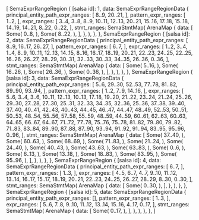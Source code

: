 [
    SemaExprRangeRegion {
        [salsa id]: 1,
        data: SemaExprRangeRegionData {
            principal_entity_path_expr_ranges: [
                8..9,
                20..21,
            ],
            pattern_expr_ranges: [
                1..2,
            ],
            expr_ranges: [
                3..4,
                3..8,
                8..9,
                10..11,
                12..13,
                20..21,
                15..16,
                17..18,
                15..18,
                14..19,
                14..21,
                8..22,
                0..22,
            ],
            stmt_ranges: SemaStmtMap(
                ArenaMap {
                    data: [
                        Some(
                            0..8,
                        ),
                        Some(
                            8..22,
                        ),
                    ],
                },
            ),
        },
    },
    SemaExprRangeRegion {
        [salsa id]: 2,
        data: SemaExprRangeRegionData {
            principal_entity_path_expr_ranges: [
                8..9,
                16..17,
                26..27,
            ],
            pattern_expr_ranges: [
                6..7,
            ],
            expr_ranges: [
                1..2,
                3..4,
                1..4,
                8..9,
                10..11,
                12..13,
                14..15,
                8..16,
                16..17,
                18..19,
                20..21,
                22..23,
                24..25,
                22..25,
                16..26,
                26..27,
                28..29,
                30..31,
                32..33,
                30..33,
                34..35,
                26..36,
                0..36,
            ],
            stmt_ranges: SemaStmtMap(
                ArenaMap {
                    data: [
                        Some(
                            5..16,
                        ),
                        Some(
                            16..26,
                        ),
                        Some(
                            26..36,
                        ),
                        Some(
                            0..36,
                        ),
                    ],
                },
            ),
        },
    },
    SemaExprRangeRegion {
        [salsa id]: 3,
        data: SemaExprRangeRegionData {
            principal_entity_path_expr_ranges: [
                5..6,
                29..30,
                52..53,
                77..78,
                81..82,
                89..90,
                93..94,
            ],
            pattern_expr_ranges: [
                1..2,
                7..9,
                14..16,
            ],
            expr_ranges: [
                5..6,
                3..4,
                3..6,
                10..11,
                12..13,
                10..13,
                17..18,
                19..20,
                21..22,
                23..24,
                21..24,
                25..26,
                29..30,
                27..28,
                27..30,
                25..31,
                32..33,
                34..35,
                32..36,
                25..36,
                37..38,
                39..40,
                37..40,
                40..41,
                42..43,
                40..43,
                44..45,
                46..47,
                44..47,
                48..49,
                52..53,
                50..51,
                50..53,
                48..54,
                55..56,
                57..58,
                55..59,
                48..59,
                44..59,
                60..61,
                62..63,
                60..63,
                64..65,
                66..67,
                64..67,
                71..72,
                77..78,
                75..76,
                75..78,
                81..82,
                79..80,
                79..82,
                71..83,
                83..84,
                89..90,
                87..88,
                87..90,
                93..94,
                91..92,
                91..94,
                83..95,
                95..96,
                0..96,
            ],
            stmt_ranges: SemaStmtMap(
                ArenaMap {
                    data: [
                        Some(
                            37..40,
                        ),
                        Some(
                            60..63,
                        ),
                        Some(
                            68..69,
                        ),
                        Some(
                            71..83,
                        ),
                        Some(
                            21..24,
                        ),
                        Some(
                            24..40,
                        ),
                        Some(
                            40..43,
                        ),
                        Some(
                            43..63,
                        ),
                        Some(
                            63..83,
                        ),
                        Some(
                            0..6,
                        ),
                        Some(
                            6..13,
                        ),
                        Some(
                            13..18,
                        ),
                        Some(
                            18..83,
                        ),
                        Some(
                            83..95,
                        ),
                        Some(
                            95..96,
                        ),
                    ],
                },
            ),
        },
    },
    SemaExprRangeRegion {
        [salsa id]: 4,
        data: SemaExprRangeRegionData {
            principal_entity_path_expr_ranges: [
                6..7,
            ],
            pattern_expr_ranges: [
                1..3,
            ],
            expr_ranges: [
                4..5,
                6..7,
                4..7,
                9..10,
                11..12,
                13..14,
                16..17,
                15..17,
                18..19,
                20..21,
                22..23,
                24..25,
                26..27,
                28..29,
                8..30,
                0..30,
            ],
            stmt_ranges: SemaStmtMap(
                ArenaMap {
                    data: [
                        Some(
                            0..30,
                        ),
                    ],
                },
            ),
        },
    },
    SemaExprRangeRegion {
        [salsa id]: 5,
        data: SemaExprRangeRegionData {
            principal_entity_path_expr_ranges: [],
            pattern_expr_ranges: [
                1..3,
            ],
            expr_ranges: [
                5..6,
                7..8,
                9..10,
                11..12,
                13..14,
                15..16,
                4..17,
                0..17,
            ],
            stmt_ranges: SemaStmtMap(
                ArenaMap {
                    data: [
                        Some(
                            0..17,
                        ),
                    ],
                },
            ),
        },
    },
]